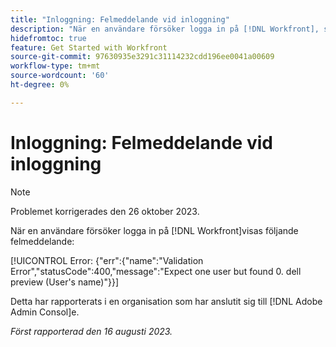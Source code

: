 ```yaml
---
title: "Inloggning: Felmeddelande vid inloggning"
description: "När en användare försöker logga in på [!DNL Workfront], ser de ett felmeddelande."
hidefromtoc: true
feature: Get Started with Workfront
source-git-commit: 97630935e3291c31114232cdd196ee0041a00609
workflow-type: tm+mt
source-wordcount: '60'
ht-degree: 0%

---
```



# Inloggning: Felmeddelande vid inloggning

>[!NOTE]
>
>Problemet korrigerades den 26 oktober 2023.

När en användare försöker logga in på [!DNL Workfront]visas följande felmeddelande:

[!UICONTROL Error: {"err":{"name":"Validation Error","statusCode":400,"message":"Expect one user but found 0. dell preview (User's name)"}}]

Detta har rapporterats i en organisation som har anslutit sig till [!DNL Adobe Admin Consol]e.

_Först rapporterad den 16 augusti 2023._
